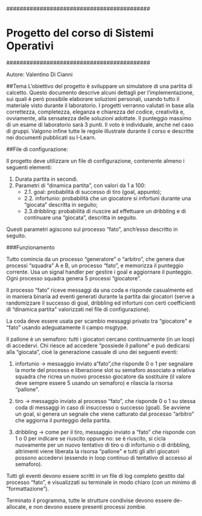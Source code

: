 ###########################################
# Progetto del corso di Sistemi Operativi #
###########################################

Autore: Valentino Di Cianni

##Tema
L’obiettivo del progetto è sviluppare un simulatore di una partita di calcetto.
Questo documento descrive alcuni dettagli per l’implementazione, 
sui quali è però possibile elaborare soluzioni personali, usando tutto il materiale visto durante il laboratorio.
I progetti verranno valutati in base alla correttezza, completezza, eleganza e chiarezza del codice,
creatività e, ovviamente, alla sensatezza delle soluzioni adottate. 
Il punteggio massimo di un esame di laboratorio sarà 3 punti. Il voto è individuale, anche nel caso di gruppi.
Valgono infine tutte le regole illustrate durante il corso e descritte nei documenti pubblicati su I-Learn.

##File di configurazione:

Il progetto deve utilizzare un file di configurazione, contenente almeno i seguenti elementi:
1. Durata partita in secondi.
2. Parametri di “dinamica partita”, con valori da 1 a 100:
    - 2.1. goal: probabilità di successo di tiro (goal, appunto);
    - 2.2. infortunio: probabilità che un giocatore si infortuni durante una “giocata” descritta in seguito;
    - 2.3.dribbling: probabilità di riuscire ad effettuare un dribbling e di continuare una “giocata”, descritta in seguito.

Questi parametri agiscono sul processo “fato”, anch’esso descritto in seguito.

###Funzionamento

Tutto comincia da un processo “generatore” o “arbitro”, che genera due processi “squadra” A e B, un processo “fato”,
e memorizza il punteggio corrente. 
Usa un signal handler per gestire i goal e aggiornare il punteggio.
Ogni processo squadra genera 5 processi “giocatore”.

Il processo “fato” riceve messaggi da una coda e risponde casualmente ed in maniera binaria ad eventi generati 
durante la partita dai giocatori (serve a randomizzare il successo di goal, dribbling ed infortuni con certi 
coefficienti di “dinamica partita" valorizzati nel file di configurazione).

La coda deve essere usata per scambio messaggi privato tra “giocatore" e “fato” usando adeguatamente il campo msgtype.

Il pallone è un semaforo: tutti i giocatori cercano continuamente (in un loop) di accedervi. Chi riesce ad accedere
“possiede il pallone” e può dedicarsi alla “giocata”, cioè la generazione casuale di uno dei seguenti eventi:

1. infortunio -> messaggio inviato a“fato”,che risponde 0 o 1 per segnalare la morte del processo e liberazione slot su
   semaforo associato a relativa squadra che ricrea un nuovo processo giocatore da sostituire (il valore deve sempre
   essere 5 usando un semaforo) e rilascia la risorsa “pallone".
   
2. tiro -> messaggio inviato al processo “fato”, che risponde 0 o 1 su stessa coda di messaggi in caso di insuccesso
   o successo (goal). Se avviene un goal, si genera un segnale che viene catturato dal processo “arbitro” che aggiorna 
   il punteggio della partita.

3. dribbling -> come per il tiro, messaggio inviato a “fato” che risponde con 1 o 0 per indicare se riuscito oppure no: 
   se è riuscito, si cicla nuovamente per un nuovo tentativo di tiro o di infortunio o di dribbling, altrimenti viene 
   liberata la risorsa “pallone" e tutti gli altri giocatori possono accedervi (essendo in loop continuo di tentativo 
   di accesso al semaforo).

Tutti gli eventi devono essere scritti in un file di log completo gestito dal processo “fato”, e visualizzati su
terminale in modo chiaro (con un minimo di “formattazione”).

Terminato il programma, tutte le strutture condivise devono essere de-allocate, e non devono essere presenti processi zombie.
